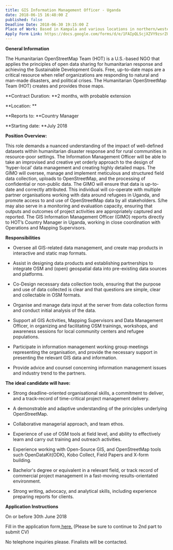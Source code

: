 ```yaml
---
title: GIS Information Management Officer - Uganda
date: 2018-06-15 16:48:00 Z
published: false
Deadline Date: 2018-06-30 19:15:00 Z
Place of Work: Based in Kampala and various locations in northern/western Uganda
Apply Form Link: https://docs.google.com/forms/d/e/1FAIpQLScjXZVY9zsrZQ2-wGM_euZYzGoHit1zLcNbUPHx9GFhQde5iA/viewform
---
```


**General Information**

The Humanitarian OpenStreetMap Team (HOT) is a U.S.-based NGO that applies the principles of open data sharing for humanitarian response and achieving the Sustainable Development Goals. Free, up-to-date maps are a critical resource when relief organizations are responding to natural and man-made disasters, and political crises. The Humanitarian OpenStreetMap Team (HOT) creates and provides those maps.

\*\*Contract Duration: \*\*2 months, with probable extension

\*\*Location: \*\*

\*\*Reports to: \*\*Country Manager

\*\*Starting date: \*\*July 2018

**Position Overview:**

This role demands a nuanced understanding of the impact of well-defined datasets within humanitarian disaster response and for rural communities in resource-poor settings. The Information Management Officer will be able to take an improvised and creative yet orderly approach to the design of ‘hyper-local’ data management and creating highly detailed maps. The GIMO will oversee, manage and implement meticulous and structured field data collection, uploads to OpenStreetMap, and the processing of confidential or non-public data. The GIMO will ensure that data is up-to-date and correctly attributed. This individual will co-operate with multiple partner organisations working with data around refugees in Uganda, and promote access to and use of OpenStreetMap data by all stakeholders. S/he may also serve in a monitoring and evaluation capacity, ensuring that outputs and outcomes of project activities are appropriately captured and reported. The GIS Information Management Officer (GIMO) reports directly to HOT’s Country Manager in Uganda, working in close coordination with Operations and Mapping Supervisors.

**Responsibilities**

* Oversee all GIS-related data management, and create map products in interactive and static map formats.

* Assist in designing data products and establishing partnerships to integrate OSM and (open) geospatial data into pre-existing data sources and platforms.

* Co-Design necessary data collection tools, ensuring that the purpose and use of data collected is clear and that questions are simple, clear and collectable in OSM formats.

* Organise and manage data input at the server from data collection forms and conduct initial analysis of the data.

* Support all GIS Activities, Mapping Supervisors and Data Management Officer, in organizing and facilitating OSM trainings, workshops, and awareness sessions for local community centers and refugee populations.

* Participate in information management working group meetings representing the organisation, and provide the necessary support in presenting the relevant GIS data and information.

* Provide advice and counsel concerning information management issues and industry trend to the partners.

**The ideal candidate will have:**

* Strong deadline-oriented organisational skills, a commitment to deliver, and a track-record of time-critical project management delivery.

* A demonstrable and adaptive understanding of the principles underlying OpenStreetMap.

* Collaborative managerial approach, and team ethos.

* Experience of use of OSM tools at field level, and ability to effectively learn and carry out training and outreach activities.

* Experience working with Open-Source GIS, and OpenStreetMap tools such OpenDataKit(ODK), Kobo Collect, Field Papers and X-form building.

* Bachelor's degree or equivalent in a relevant field, or track record of commercial project management in a fast-moving results-orientated environment.

* Strong writing, advocacy, and analytical skills, including experience preparing reports for clients.

**Application Instructions**

On or before 30th June 2018

Fill in the application form[ here.](https://docs.google.com/forms/d/e/1FAIpQLScjXZVY9zsrZQ2-wGM_euZYzGoHit1zLcNbUPHx9GFhQde5iA/viewform) (Please be sure to continue to 2nd part to submit CV)

No telephone inquiries please. Finalists will be contacted.